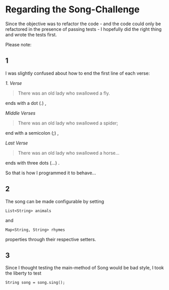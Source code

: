 # Regarding the Song-Challenge

Since the objective was to refactor the code - and the code could only be refactored in the presence of passing tests - I hopefully did the right thing and wrote the tests first.

Please note:

## 1
I was slightly confused about how to end the first line of each verse:

*1. Verse*
> There was an old lady who swallowed a fly.

ends with a dot (.) ,

*Middle Verses*
> There was an old lady who swallowed a spider;

end with a semicolon (;) ,

*Last Verse*
> There was an old lady who swallowed a horse...

ends with three dots (...) .

So that is how I programmed it to behave...

## 2
The song can be made configurable by setting 
~~~
List<String> animals
~~~
and
~~~
Map<String, String> rhymes
~~~
properties through their respective setters.

## 3
Since I thought testing the main-method of Song would be bad style, I took the liberty to test 
~~~
String song = song.sing();
~~~
